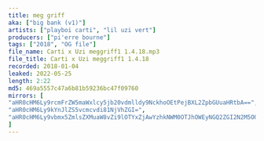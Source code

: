 ```yaml
---
title: meg griff
aka: ["big bank (v1)"]
artists: ["playboi carti", "lil uzi vert"]
producers: ["pi'erre bourne"]
tags: ["2018", "OG file"]
file_name: Carti x Uzi meggriff1 1.4.18.mp3
file_title: Carti x Uzi meggriff1 1.4.18
recorded: 2018-01-04
leaked: 2022-05-25
length: 2:22
md5: 469a5557c47a6b81b59236bc47f09760
mirrors: [
"aHR0cHM6Ly9rcmFrZW5maWxlcy5jb20vdmlldy9NckhoOEtPejBXL2ZpbGUuaHRtbA==",
"aHR0cHM6Ly9kYnJlZS5vcmcvdi81NjVhZGI=",
"aHR0cHM6Ly9vbmx5ZmlsZXMuaW8vZi9lOTYxZjAwYzhkNWM0OTJhOWEyNGQ2ZGI2N2M5OGQwMg=="
]
---
```


